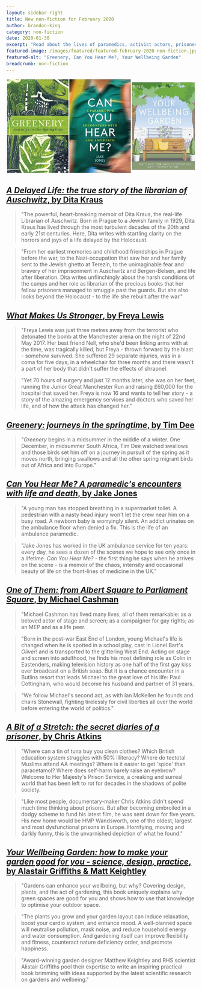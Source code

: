 ```yaml
---
layout: sidebar-right
title: New non-fiction for February 2020
author: brandon-king
category: non-fiction
date: 2020-01-30
excerpt: "Read about the lives of paramedics, activist actors, prisoners and survivors, or enjoy the natural world with our latest titles."
featured-image: /images/featured/featured-february-2020-non-fiction.jpg
featured-alt: "Greenery, Can You Hear Me?, Your Wellbeing Garden"
breadcrumb: non-fiction
---
```


![Greenery, Can You Hear Me?, Your Wellbeing Garden](/images/featured/featured-february-2020-non-fiction.jpg)

## [<cite>A Delayed Life: the true story of the librarian of Auschwitz</cite>, by Dita Kraus](https://suffolk.spydus.co.uk/cgi-bin/spydus.exe/ENQ/OPAC/BIBENQ?BRN=2684832)

> "The powerful, heart-breaking memoir of Dita Kraus, the real-life Librarian of Auschwitz. Born in Prague to a Jewish family in 1929, Dita Kraus has lived through the most turbulent decades of the 20th and early 21st centuries. Here, Dita writes with startling clarity on the horrors and joys of a life delayed by the Holocaust.

> "From her earliest memories and childhood friendships in Prague before the war, to the Nazi-occupation that saw her and her family sent to the Jewish ghetto at Terezín, to the unimaginable fear and bravery of her imprisonment in Auschwitz and Bergen-Belsen, and life after liberation. Dita writes unflinchingly about the harsh conditions of the camps and her role as librarian of the precious books that her fellow prisoners managed to smuggle past the guards. But she also looks beyond the Holocaust - to the life she rebuilt after the war."

## [<cite>What Makes Us Stronger</cite>, by Freya Lewis](https://suffolk.spydus.co.uk/cgi-bin/spydus.exe/ENQ/OPAC/BIBENQ?BRN=2684945)

> "Freya Lewis was just three metres away from the terrorist who detonated the bomb at the Manchester arena on the night of 22nd May 2017. Her best friend Nell, who she'd been linking arms with at the time, was tragically killed, but Freya - thrown forward by the blast - somehow survived. She suffered 29 separate injuries, was in a coma for five days, in a wheelchair for three months and there wasn't a part of her body that didn't suffer the effects of shrapnel.

> "Yet 70 hours of surgery and just 12 months later, she was on her feet, running the Junior Great Manchester Run and raising £60,000 for the hospital that saved her. Freya is now 16 and wants to tell her story - a story of the amazing emergency services and doctors who saved her life, and of how the attack has changed her."

## [<cite>Greenery: journeys in the springtime</cite>, by Tim Dee](https://suffolk.spydus.co.uk/cgi-bin/spydus.exe/ENQ/OPAC/BIBENQ?BRN=2684309)

> "<cite>Greenery</cite> begins in a midsummer in the middle of a winter. One December, in midsummer South Africa, Tim Dee watched swallows and those birds set him off on a journey in pursuit of the spring as it moves north, bringing swallows and all the other spring migrant birds out of Africa and into Europe."

## [<cite>Can You Hear Me? A paramedic's encounters with life and death</cite>, by Jake Jones](https://suffolk.spydus.co.uk/cgi-bin/spydus.exe/ENQ/OPAC/BIBENQ?BRN=2684839)

> "A young man has stopped breathing in a supermarket toilet. A pedestrian with a nasty head injury won't let the crew near him on a busy road. A newborn baby is worryingly silent. An addict urinates on the ambulance floor when denied a fix. This is the life of an ambulance paramedic.

> "Jake Jones has worked in the UK ambulance service for ten years: every day, he sees a dozen of the scenes we hope to see only once in a lifetime. <cite>Can You Hear Me?</cite> - the first thing he says when he arrives on the scene - is a memoir of the chaos, intensity and occasional beauty of life on the front-lines of medicine in the UK."

## [<cite>One of Them: from Albert Square to Parliament Square</cite>, by Michael Cashman](https://suffolk.spydus.co.uk/cgi-bin/spydus.exe/ENQ/OPAC/BIBENQ?BRN=2684243)

> "Michael Cashman has lived many lives, all of them remarkable: as a beloved actor of stage and screen; as a campaigner for gay rights; as an MEP and as a life peer.

> "Born in the post-war East End of London, young Michael's life is changed when he is spotted in a school play, cast in Lionel Bart's <cite>Oliver!</cite> and is transported to the glittering West End. Acting on stage and screen into adulthood, he finds his most defining role as Colin in Eastenders, making television history as one half of the first gay kiss ever broadcast on a British soap. But it is a chance encounter in a Butlins resort that leads Michael to the great love of his life: Paul Cottingham, who would become his husband and partner of 31 years.

> "We follow Michael's second act, as with Ian McKellen he founds and chairs Stonewall, fighting tirelessly for civil liberties all over the world before entering the world of politics."

## [<cite>A Bit of a Stretch: the secret diaries of a prisoner</cite>, by Chris Atkins](https://suffolk.spydus.co.uk/cgi-bin/spydus.exe/ENQ/OPAC/BIBENQ?BRN=2684352)

> "Where can a tin of tuna buy you clean clothes? Which British education system struggles with 50% illiteracy? Where do teetotal Muslims attend AA meetings? Where is it easier to get 'spice' than paracetamol? Where does self-harm barely raise an eyebrow? Welcome to Her Majesty's Prison Service, a creaking and surreal world that has been left to rot for decades in the shadows of polite society.

> "Like most people, documentary-maker Chris Atkins didn't spend much time thinking about prisons. But after becoming embroiled in a dodgy scheme to fund his latest film, he was sent down for five years. His new home would be HMP Wandsworth, one of the oldest, largest and most dysfunctional prisons in Europe. Horrifying, moving and darkly funny, this is the unvarnished depiction of what he found."

## [<cite>Your Wellbeing Garden: how to make your garden good for you - science, design, practice</cite>, by Alastair Griffiths & Matt Keightley](https://suffolk.spydus.co.uk/cgi-bin/spydus.exe/ENQ/OPAC/BIBENQ?BRN=2653468)

> "Gardens can enhance your wellbeing, but why? Covering design, plants, and the act of gardening, this book uniquely explains why green spaces are good for you and shows how to use that knowledge to optimise your outdoor space.

> "The plants you grow and your garden layout can induce relaxation, boost your cardio system, and enhance mood. A well-planned space will neutralise pollution, mask noise, and reduce household energy and water consumption. And gardening itself can improve flexibility and fitness, counteract nature deficiency order, and promote happiness.

> "Award-winning garden designer Matthew Keightley and RHS scientist Alistair Griffiths pool their expertise to write an inspiring practical book brimming with ideas supported by the latest scientific research on gardens and wellbeing."
